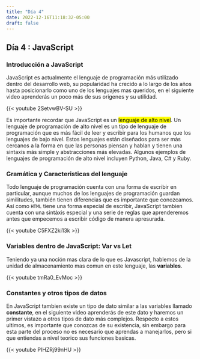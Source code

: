 ```yaml
---
title: "Día 4"
date: 2022-12-16T11:18:32-05:00
draft: false
---
```


## Día 4 : JavaScript

### Introducción a JavaScript
JavaScript es actualmente el lenguaje de programación más utilizado dentro del desarrollo web, su popularidad ha crecido a lo largo de los años hasta posicionarlo como uno de los lenguajes mas queridos, en el siguiente video aprenderás un poco más de sus origenes y su utilidad.

{{< youtube 2SetvwBV-SU >}}

Es importante recordar que JavaScript es un <mark>lenguaje de alto nivel</mark>. Un lenguaje de programación de alto nivel es un tipo de lenguaje de programación que es más fácil de leer y escribir para los humanos que los lenguajes de bajo nivel. Estos lenguajes están diseñados para ser más cercanos a la forma en que las personas piensan y hablan y tienen una sintaxis más simple y abstracciones más elevadas. Algunos ejemplos de lenguajes de programación de alto nivel incluyen Python, Java, C# y Ruby.


### Gramática y Caracteristicas del lenguaje

Todo lenguaje de programación cuenta con una forma de escribir en particular, aunque muchos de los lenguajes de programación guardan similitudes, también tienen diferencias que es importante que conozcamos. Así como `HTML` tiene una forma especial de escribir, JavaScript tambien cuenta con una sintáxis especial y una serie de reglas que aprenderemos antes que empecemos a escribir código de manera apresurada.

{{< youtube C5FXZ2ki13k >}}

### Variables dentro de JavaScript: Var vs Let

Teniendo ya una noción mas clara de lo que es Javascript, hablemos de la unidad de almacenamiento mas comun en este lenguaje, las **variables**.

{{< youtube tmRa0_EvMoc >}}

### Constantes y otros tipos de datos

En JavaScript tambien existe un tipo de dato similar a las variables llamado **constante**, en el siguiente video aprenderás de este dato y haremos un primer vistazo a otros tipos de dato más complejos. Respecto a estos ultimos, es importante que conozcas de su existencia, sin embargo para esta parte del proceso no es necesario que aprendas a manejarlos, pero si que entiendas a nivel teorico sus funciones basicas.

{{< youtube PIHZRj99nHU >}}